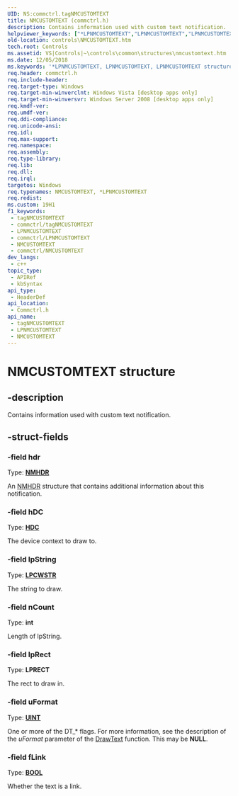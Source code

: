 ```yaml
---
UID: NS:commctrl.tagNMCUSTOMTEXT
title: NMCUSTOMTEXT (commctrl.h)
description: Contains information used with custom text notification.
helpviewer_keywords: ["*LPNMCUSTOMTEXT","LPNMCUSTOMTEXT","LPNMCUSTOMTEXT structure pointer [Windows Controls]","NMCUSTOMTEXT","NMCUSTOMTEXT structure [Windows Controls]","_shell_NMCUSTOMTEXT","_shell_NMCUSTOMTEXT_cpp","commctrl/LPNMCUSTOMTEXT","commctrl/NMCUSTOMTEXT","controls.NMCUSTOMTEXT","controls._shell_NMCUSTOMTEXT"]
old-location: controls\NMCUSTOMTEXT.htm
tech.root: Controls
ms.assetid: VS|Controls|~\controls\common\structures\nmcustomtext.htm
ms.date: 12/05/2018
ms.keywords: '*LPNMCUSTOMTEXT, LPNMCUSTOMTEXT, LPNMCUSTOMTEXT structure pointer [Windows Controls], NMCUSTOMTEXT, NMCUSTOMTEXT structure [Windows Controls], _shell_NMCUSTOMTEXT, _shell_NMCUSTOMTEXT_cpp, commctrl/LPNMCUSTOMTEXT, commctrl/NMCUSTOMTEXT, controls.NMCUSTOMTEXT, controls._shell_NMCUSTOMTEXT'
req.header: commctrl.h
req.include-header: 
req.target-type: Windows
req.target-min-winverclnt: Windows Vista [desktop apps only]
req.target-min-winversvr: Windows Server 2008 [desktop apps only]
req.kmdf-ver: 
req.umdf-ver: 
req.ddi-compliance: 
req.unicode-ansi: 
req.idl: 
req.max-support: 
req.namespace: 
req.assembly: 
req.type-library: 
req.lib: 
req.dll: 
req.irql: 
targetos: Windows
req.typenames: NMCUSTOMTEXT, *LPNMCUSTOMTEXT
req.redist: 
ms.custom: 19H1
f1_keywords:
 - tagNMCUSTOMTEXT
 - commctrl/tagNMCUSTOMTEXT
 - LPNMCUSTOMTEXT
 - commctrl/LPNMCUSTOMTEXT
 - NMCUSTOMTEXT
 - commctrl/NMCUSTOMTEXT
dev_langs:
 - c++
topic_type:
 - APIRef
 - kbSyntax
api_type:
 - HeaderDef
api_location:
 - Commctrl.h
api_name:
 - tagNMCUSTOMTEXT
 - LPNMCUSTOMTEXT
 - NMCUSTOMTEXT
---
```


# NMCUSTOMTEXT structure


## -description

Contains information used with custom text notification.

## -struct-fields

### -field hdr

Type: <b><a href="/windows/desktop/api/richedit/ns-richedit-nmhdr">NMHDR</a></b>

An <a href="/windows/desktop/api/richedit/ns-richedit-nmhdr">NMHDR</a> structure that contains additional information about this notification.

### -field hDC

Type: <b><a href="/windows/desktop/WinProg/windows-data-types">HDC</a></b>

The device context to draw to.

### -field lpString

Type: <b><a href="/windows/desktop/WinProg/windows-data-types">LPCWSTR</a></b>

The string to draw.

### -field nCount

Type: <b>int</b>

Length of lpString.

### -field lpRect

Type: <b>LPRECT</b>

The rect to draw in.

### -field uFormat

Type: <b><a href="/windows/desktop/WinProg/windows-data-types">UINT</a></b>

One or more of the DT_* flags. For more information, see the description of the <i>uFormat</i> parameter of the <a href="/windows/desktop/api/winuser/nf-winuser-drawtext">DrawText</a> function. This may be <b>NULL</b>.

### -field fLink

Type: <b><a href="/windows/desktop/WinProg/windows-data-types">BOOL</a></b>

Whether the text is a link.

